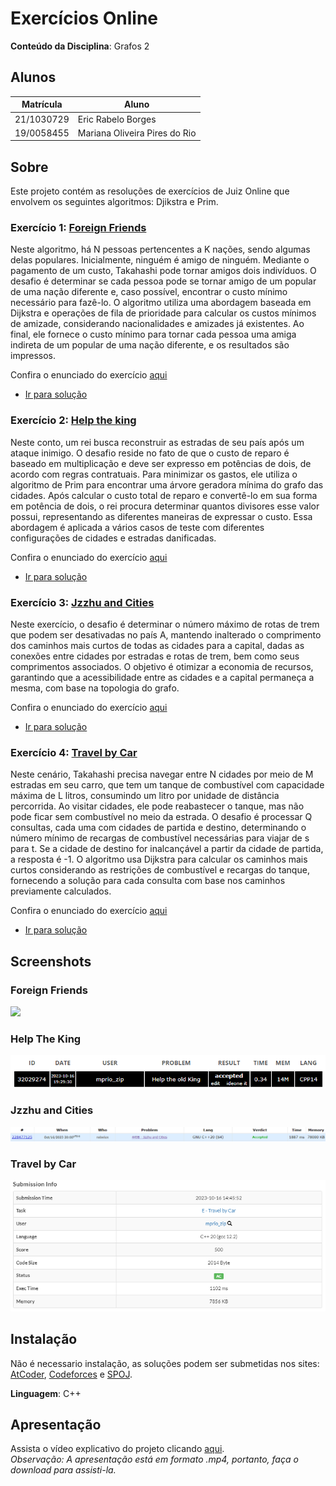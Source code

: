 # Exercícios Online

**Conteúdo da Disciplina**: Grafos 2<br>

## Alunos
|Matrícula | Aluno |
| -- | -- |
| 21/1030729  |  Eric Rabelo Borges |
| 19/0058455  |  Mariana Oliveira Pires do Rio |

## Sobre 
Este projeto contém as resoluções de exercícios de Juiz Online que envolvem os seguintes algoritmos: Djikstra e Prim. 

### Exercício 1:  [Foreign Friends](https://atcoder.jp/contests/abc245/tasks/abc245_g)

Neste algoritmo, há N pessoas pertencentes a K nações, sendo algumas delas populares. Inicialmente, ninguém é amigo de ninguém. Mediante o pagamento de um custo, Takahashi pode tornar amigos dois indivíduos. O desafio é determinar se cada pessoa pode se tornar amigo de um popular de uma nação diferente e, caso possível, encontrar o custo mínimo necessário para fazê-lo. O algoritmo utiliza uma abordagem baseada em Dijkstra e operações de fila de prioridade para calcular os custos mínimos de amizade, considerando nacionalidades e amizades já existentes. Ao final, ele fornece o custo mínimo para tornar cada pessoa uma amiga indireta de um popular de uma nação diferente, e os resultados são impressos.

Confira o enunciado do exercício [aqui](https://atcoder.jp/contests/abc245/tasks/abc245_g)

- [Ir para solução](Soluções/ForeignFriends.cpp)

### Exercício 2: [Help the king](https://www.spoj.com/problems/IITKWPCG/)

Neste conto, um rei busca reconstruir as estradas de seu país após um ataque inimigo. O desafio reside no fato de que o custo de reparo é baseado em multiplicação e deve ser expresso em potências de dois, de acordo com regras contratuais. Para minimizar os gastos, ele utiliza o algoritmo de Prim para encontrar uma árvore geradora mínima do grafo das cidades. Após calcular o custo total de reparo e convertê-lo em sua forma em potência de dois, o rei procura determinar quantos divisores esse valor possui, representando as diferentes maneiras de expressar o custo. Essa abordagem é aplicada a vários casos de teste com diferentes configurações de cidades e estradas danificadas.

Confira o enunciado do exercício [aqui](https://www.spoj.com/problems/IITKWPCG/)

- [Ir para solução](Soluções/HelpTheKing.cpp)

### Exercício 3:  [Jzzhu and Cities](https://codeforces.com/problemset/problem/449/B)

Neste exercício, o desafio é determinar o número máximo de rotas de trem que podem ser desativadas no país A, mantendo inalterado o comprimento dos caminhos mais curtos de todas as cidades para a capital, dadas as conexões entre cidades por estradas e rotas de trem, bem como seus comprimentos associados. O objetivo é otimizar a economia de recursos, garantindo que a acessibilidade entre as cidades e a capital permaneça a mesma, com base na topologia do grafo.

Confira o enunciado do exercício [aqui](https://codeforces.com/problemset/problem/449/B)

- [Ir para solução](Soluções/JzzhuAndCities.cpp)

### Exercício 4:  [Travel by Car](https://atcoder.jp/contests/abc143/tasks/abc143_e)

Neste cenário, Takahashi precisa navegar entre N cidades por meio de M estradas em seu carro, que tem um tanque de combustível com capacidade máxima de L litros, consumindo um litro por unidade de distância percorrida. Ao visitar cidades, ele pode reabastecer o tanque, mas não pode ficar sem combustível no meio da estrada. O desafio é processar Q consultas, cada uma com cidades de partida e destino, determinando o número mínimo de recargas de combustível necessárias para viajar de s para t. Se a cidade de destino for inalcançável a partir da cidade de partida, a resposta é -1. O algoritmo usa Dijkstra para calcular os caminhos mais curtos considerando as restrições de combustível e recargas do tanque, fornecendo a solução para cada consulta com base nos caminhos previamente calculados.

Confira o enunciado do exercício [aqui](https://atcoder.jp/contests/abc143/tasks/abc143_e)

- [Ir para solução](Soluções/TravelByCar.cpp)

## Screenshots

### Foreign Friends
![](Assets/ForeignFriens.png)

### Help The King
![](Assets/HelpTheKing.png)

### Jzzhu and Cities
![](Assets/JzzhuAndCities.png)

### Travel by Car
![](Assets/Travel.png)

## Instalação 
Não é necessario instalação, as soluções podem ser submetidas nos sites: [AtCoder](https://atcoder.jp/), [Codeforces](https://codeforces.com/) e [SPOJ](https://www.spoj.com/).

**Linguagem**: C++<br>

## Apresentação
Assista o vídeo explicativo do projeto clicando [aqui](/Grafos2_Video.mp4). <br>
*Observação: A apresentação está em formato .mp4, portanto, faça o download para assisti-la.*



